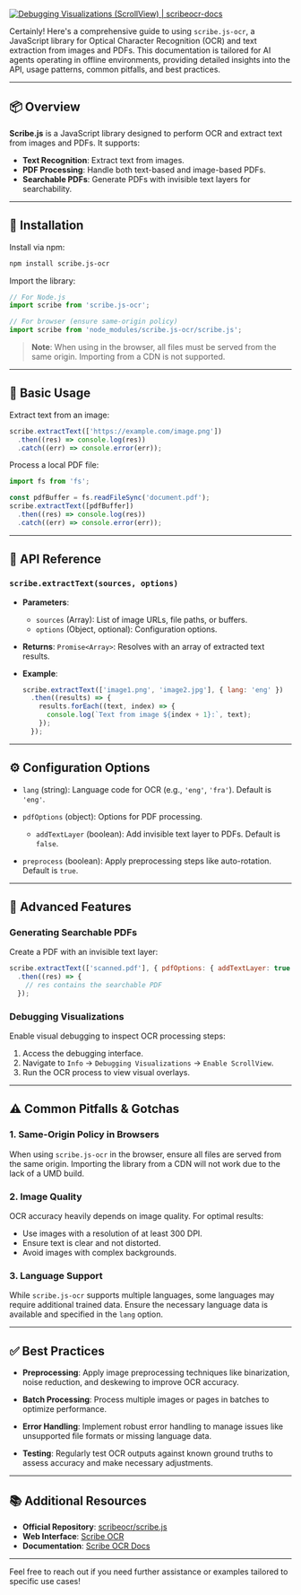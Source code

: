 [![Debugging Visualizations (ScrollView) | scribeocr-docs](https://tse1.mm.bing.net/th?id=OIP.XvHMpL2jJ-Y3-1EexYBwawHaCX\&pid=Api)](https://docs.scribeocr.com/scrollview_debug.html)

Certainly! Here's a comprehensive guide to using `scribe.js-ocr`, a JavaScript library for Optical Character Recognition (OCR) and text extraction from images and PDFs. This documentation is tailored for AI agents operating in offline environments, providing detailed insights into the API, usage patterns, common pitfalls, and best practices.

---

## 📦 Overview

**Scribe.js** is a JavaScript library designed to perform OCR and extract text from images and PDFs. It supports:

* **Text Recognition**: Extract text from images.
* **PDF Processing**: Handle both text-based and image-based PDFs.
* **Searchable PDFs**: Generate PDFs with invisible text layers for searchability.



---

## 🚀 Installation

Install via npm:

```bash
npm install scribe.js-ocr
```

Import the library:

```javascript
// For Node.js
import scribe from 'scribe.js-ocr';

// For browser (ensure same-origin policy)
import scribe from 'node_modules/scribe.js-ocr/scribe.js';
```

> **Note**: When using in the browser, all files must be served from the same origin. Importing from a CDN is not supported.

---

## 🧪 Basic Usage

Extract text from an image:

```javascript
scribe.extractText(['https://example.com/image.png'])
  .then((res) => console.log(res))
  .catch((err) => console.error(err));
```

Process a local PDF file:

```javascript
import fs from 'fs';

const pdfBuffer = fs.readFileSync('document.pdf');
scribe.extractText([pdfBuffer])
  .then((res) => console.log(res))
  .catch((err) => console.error(err));
```

---

## 🧰 API Reference

### `scribe.extractText(sources, options)`

* **Parameters**:

  * `sources` (Array): List of image URLs, file paths, or buffers.
  * `options` (Object, optional): Configuration options.

* **Returns**: `Promise<Array>`: Resolves with an array of extracted text results.

* **Example**:

  ```javascript
  scribe.extractText(['image1.png', 'image2.jpg'], { lang: 'eng' })
    .then((results) => {
      results.forEach((text, index) => {
        console.log(`Text from image ${index + 1}:`, text);
      });
    });
  ```

---

## ⚙️ Configuration Options

* `lang` (string): Language code for OCR (e.g., `'eng'`, `'fra'`). Default is `'eng'`.
* `pdfOptions` (object): Options for PDF processing.

  * `addTextLayer` (boolean): Add invisible text layer to PDFs. Default is `false`.
* `preprocess` (boolean): Apply preprocessing steps like auto-rotation. Default is `true`.

---

## 🧪 Advanced Features

### Generating Searchable PDFs

Create a PDF with an invisible text layer:

```javascript
scribe.extractText(['scanned.pdf'], { pdfOptions: { addTextLayer: true } })
  .then((res) => {
    // res contains the searchable PDF
  });
```

### Debugging Visualizations

Enable visual debugging to inspect OCR processing steps:

1. Access the debugging interface.
2. Navigate to `Info` → `Debugging Visualizations` → `Enable ScrollView`.
3. Run the OCR process to view visual overlays.



---

## ⚠️ Common Pitfalls & Gotchas

### 1. **Same-Origin Policy in Browsers**

When using `scribe.js-ocr` in the browser, ensure all files are served from the same origin. Importing the library from a CDN will not work due to the lack of a UMD build.



### 2. **Image Quality**

OCR accuracy heavily depends on image quality. For optimal results:

* Use images with a resolution of at least 300 DPI.
* Ensure text is clear and not distorted.
* Avoid images with complex backgrounds.



### 3. **Language Support**

While `scribe.js-ocr` supports multiple languages, some languages may require additional trained data. Ensure the necessary language data is available and specified in the `lang` option.

---

## ✅ Best Practices

* **Preprocessing**: Apply image preprocessing techniques like binarization, noise reduction, and deskewing to improve OCR accuracy.

* **Batch Processing**: Process multiple images or pages in batches to optimize performance.

* **Error Handling**: Implement robust error handling to manage issues like unsupported file formats or missing language data.

* **Testing**: Regularly test OCR outputs against known ground truths to assess accuracy and make necessary adjustments.

---

## 📚 Additional Resources

* **Official Repository**: [scribeocr/scribe.js](https://github.com/scribeocr/scribe.js/)
* **Web Interface**: [Scribe OCR](https://scribeocr.com/)
* **Documentation**: [Scribe OCR Docs](https://docs.scribeocr.com/)

---

Feel free to reach out if you need further assistance or examples tailored to specific use cases!

